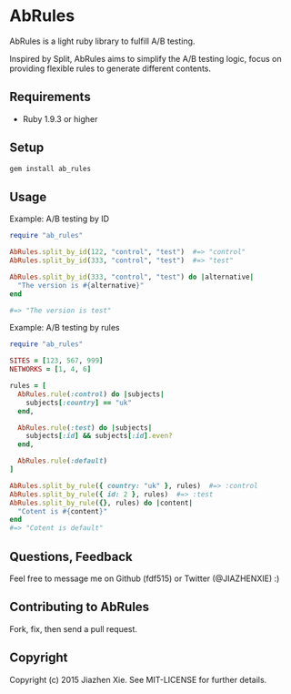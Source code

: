 # AbRules
AbRules is a light ruby library to fulfill A/B testing.

Inspired by Split, AbRules aims to simplify the A/B testing logic, focus on providing flexible rules to generate different contents.

## Requirements
- Ruby 1.9.3 or higher

## Setup
```bash
gem install ab_rules
```

## Usage
Example: A/B testing by ID
```ruby
require "ab_rules"

AbRules.split_by_id(122, "control", "test")  #=> "control"
AbRules.split_by_id(333, "control", "test")  #=> "test"

AbRules.split_by_id(333, "control", "test") do |alternative|
  "The version is #{alternative}"
end

#=> "The version is test"
```

Example: A/B testing by rules
```ruby
require "ab_rules"

SITES = [123, 567, 999]
NETWORKS = [1, 4, 6]

rules = [
  AbRules.rule(:control) do |subjects|
    subjects[:country] == "uk"
  end,

  AbRules.rule(:test) do |subjects|
    subjects[:id] && subjects[:id].even?
  end,

  AbRules.rule(:default)
]

AbRules.split_by_rule({ country: "uk" }, rules)  #=> :control
AbRules.split_by_rule({ id: 2 }, rules)  #=> :test
AbRules.split_by_rule({}, rules) do |content|
  "Cotent is #{content}"
end
#=> "Cotent is default"
```

## Questions, Feedback
Feel free to message me on Github (fdf515) or Twitter (@JIAZHENXIE) :)

## Contributing to AbRules
Fork, fix, then send a pull request.

## Copyright
Copyright (c) 2015 Jiazhen Xie. See MIT-LICENSE for further details.
